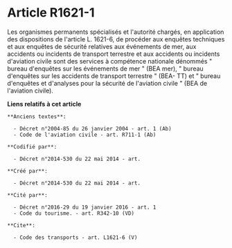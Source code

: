 # Article R1621-1

Les organismes permanents spécialisés et l'autorité chargés, en application des dispositions de l'article L. 1621-6, de
procéder aux enquêtes techniques et aux enquêtes de sécurité relatives aux événements de mer, aux accidents ou incidents de
transport terrestre et aux accidents ou incidents d'aviation civile sont des services à compétence nationale dénommés "
bureau d'enquêtes sur les événements de mer " (BEA mer), " bureau d'enquêtes sur les accidents de transport terrestre " (BEA-
TT) et " bureau d'enquêtes et d'analyses pour la sécurité de l'aviation civile " (BEA de l'aviation civile).

**Liens relatifs à cet article**

	**Anciens textes**:

	  - Décret n°2004-85 du 26 janvier 2004 - art. 1 (Ab)
	  - Code de l'aviation civile - art. R711-1 (Ab)

	**Codifié par**:

	  - Décret n°2014-530 du 22 mai 2014 - art.

	**Créé par**:

	  - Décret n°2014-530 du 22 mai 2014 - art.

	**Cité par**:

	  - Décret n°2016-29 du 19 janvier 2016 - art. 1
	  - Code du tourisme. - art. R342-10 (VD)

	**Cite**:

	  - Code des transports - art. L1621-6 (V)
